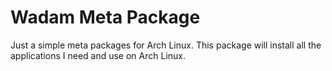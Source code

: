 # Wadam Meta Package
Just a simple meta packages for Arch Linux. This package will install all the applications I need and use on Arch Linux.
